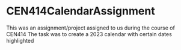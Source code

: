 # CEN414CalendarAssignment
This was an assignment/project assigned to us during the course of CEN414
The task was to create a 2023 calendar with certain dates highlighted
